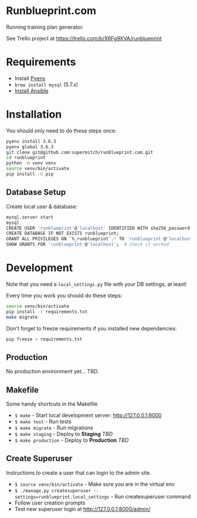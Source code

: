# Runblueprint.com

Running training plan generator.

See Trello project at https://trello.com/b/X6Fg9XVA/runblueprint

# Requirements

* Install [Pyenv](https://github.com/pyenv/pyenv#basic-github-checkout)
* `brew install mysql` (5.7.x)
* [Install Ansible](/docs/ansible_setup.md)

# Installation

You should only need to do these steps once:

```bash
pyenv install 3.6.3
pyenv global 3.6.3
git clone git@github.com:supermitch/runblueprint.com.git
cd runblueprint
python -m venv venv
source venv/bin/activate
pip install -U pip
```

## Database Setup

Create local user & database:
```bash
mysql.server start
mysql
CREATE USER 'runblueprint'@'localhost' IDENTIFIED WITH sha256_password BY 'runblueprint';
CREATE DATABASE IF NOT EXISTS runblueprint;
GRANT ALL PRIVILEGES ON `%_runblueprint`.* TO 'runblueprint'@'localhost';  # Allows test_runblueprint creation
SHOW GRANTS FOR 'runblueprint'@'localhost';  # Check it worked
```

# Development

Note that you need a `local_settings.py` file with your DB settings, at least!

Every time you work you should do these steps:
```bash
source venv/bin/activate
pip install -r requirements.txt
make migrate
```

Don't forget to freeze requirements if you installed new dependencies:
```bash
pip freeze > requirements.txt
```

## Production

No production environment yet... TBD.

## Makefile

Some handy shortcuts in the Makefile

* `$ make` - Start local development server: http://127.0.0.1:8000
* `$ make test` - Run tests
* `$ make migrate` - Run migrations
* `$ make staging` - Deploy to **Staging** *TBD*
* `$ make production` - Deploy to **Production** *TBD*

## Create Superuser

Instructions to create a user that can login to the admin site.

* `$ source venv/bin/activate` - Make sure you are in the virtual env
* `$ ./manage.py createsuperuser --settings=runblueprint.local_settings` - Run createsuperuser command
* Follow user creation prompts
* Test new superuser login at http://127.0.0.1:8000/admin/
